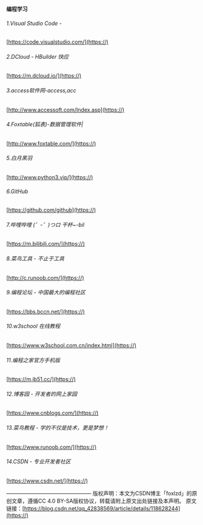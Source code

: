 **编程学习**

###### 1.Visual Studio Code -

[https://code.visualstudio.com/](https://)

###### 2.DCloud - HBuilder 快应

[https://m.dcloud.io/](https://)

###### 3.access软件网-access,acc

[http://www.accessoft.com/Index.asp](https://)

###### 4.Foxtable(狐表)-数据管理软件|

[http://www.foxtable.com/](https://)

###### 5.白月黑羽

[http://www.python3.vip/](https://)

###### 6.GitHub

[https://github.com/github](https://)

###### 7.哔哩哔哩 (゜-゜)つロ 干杯~-bil

[https://m.bilibili.com/](https://)

###### 8.菜鸟工具 - 不止于工具

[http://c.runoob.com/](https://)

###### 9.编程论坛 - 中国最大的编程社区

[https://bbs.bccn.net/](https://)

###### 10.w3school 在线教程

[https://www.w3school.com.cn/index.html](https://)

###### 11.编程之家官方手机版

[https://m.jb51.cc/](https://)

###### 12.博客园 - 开发者的网上家园

[https://www.cnblogs.com/](https://)

###### 13.菜鸟教程 - 学的不仅是技术，更是梦想！

[https://www.runoob.com/](https://)

###### 14.CSDN - 专业开发者社区

[https://www.csdn.net/](https://)

———————————————— 版权声明：本文为CSDN博主「foxlzd」的原创文章，遵循CC 4.0 BY-SA版权协议，转载请附上原文出处链接及本声明。 原文链接：[https://blog.csdn.net/qq_42838569/article/details/118628244](https://)
